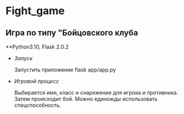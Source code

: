 # Fight_game
## Игра по типу "Бойцовского клуба

**Python3.10, Flask 2.0.2
  
- *Запуск*
    
  Запустить приложение flask app/app.py

- *Игровой процесс*
  
  Выбирается имя, класс и снаряжение для игрока и противника. Затем происходит бой. Можно единожды использовать спецспособность.
    
